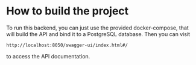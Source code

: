 # How to build the project

To run this backend, you can just use the provided docker-compose, that will build the API and bind it to a PostgreSQL database.
Then you can visit 

```
http://localhost:8050/swagger-ui/index.html#/ 
```

to access the API documentation.